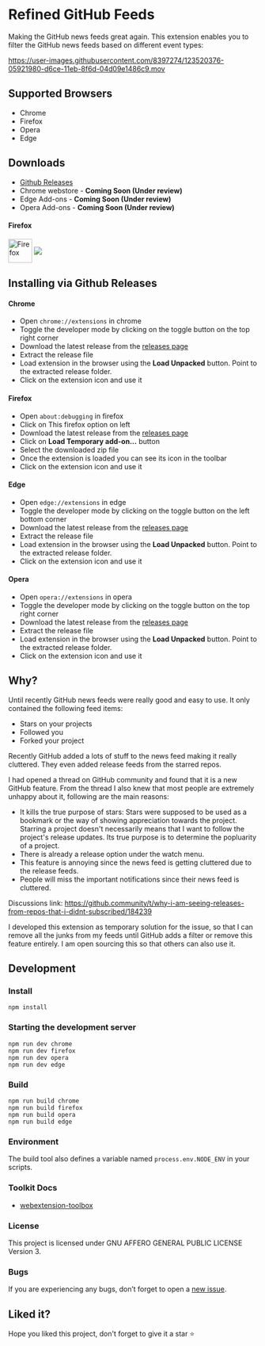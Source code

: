 # Refined GitHub Feeds
Making the GitHub news feeds great again. This extension enables you to filter the GitHub news feeds based on different event types:

https://user-images.githubusercontent.com/8397274/123520376-05921980-d6ce-11eb-8f6d-04d09e1486c9.mov

## Supported Browsers
- Chrome 
- Firefox
- Opera
- Edge

## Downloads
- [Github Releases](https://github.com/gautamkrishnar/refined-github-feeds/releases/latest)
- Chrome webstore - **Coming Soon (Under review)**
- Edge Add-ons - **Coming Soon (Under review)**
- Opera Add-ons - **Coming Soon (Under review)**

#### Firefox
[link-firefox]: https://addons.mozilla.org/en-US/firefox/addon/refined-github-feeds/ 'Version published on Mozilla Add-ons'

[<img src="https://raw.githubusercontent.com/alrra/browser-logos/90fdf03c/src/firefox/firefox.svg" width="48" alt="Firefox" valign="middle">][link-firefox] [<img valign="middle" src="https://img.shields.io/amo/v/refined-github-feeds.svg?label=%20">][link-firefox]
 
## Installing via Github Releases

#### Chrome

* Open `chrome://extensions` in chrome
* Toggle the developer mode by clicking on the toggle button on the top right corner
* Download the latest release from the [releases page](https://github.com/gautamkrishnar/refined-github-feeds/releases/latest)
* Extract the release file
* Load extension in the browser using the **Load Unpacked** button. Point to the extracted release folder.
* Click on the extension icon and use it

#### Firefox
* Open `about:debugging` in firefox
* Click on This firefox option on left
* Download the latest release from the [releases page](https://github.com/gautamkrishnar/motrix-chrome-extension/releases/latest)
* Click on **Load Temporary add-on...** button
* Select the downloaded zip file
* Once the extension is loaded you can see its icon in the toolbar
* Click on the extension icon and use it

#### Edge

* Open `edge://extensions` in edge
* Toggle the developer mode by clicking on the toggle button on the left bottom corner
* Download the latest release from the [releases page](https://github.com/gautamkrishnar/refined-github-feeds/releases/latest)
* Extract the release file
* Load extension in the browser using the **Load Unpacked** button. Point to the extracted release folder.
* Click on the extension icon and use it

#### Opera

* Open `opera://extensions` in opera
* Toggle the developer mode by clicking on the toggle button on the top right corner
* Download the latest release from the [releases page](https://github.com/gautamkrishnar/refined-github-feeds/releases/latest)
* Extract the release file
* Load extension in the browser using the **Load Unpacked** button. Point to the extracted release folder.
* Click on the extension icon and use it

## Why?

Until recently GitHub news feeds were really good and easy to use. It only contained the following feed items:
- Stars on your projects
- Followed you
- Forked your project

Recently GitHub added a lots of stuff to the news feed making it really cluttered. They even added release feeds from the starred repos.

I had opened a thread on GitHub community and found that it is a new GitHub feature. From the thread I also knew that most people are extremely unhappy about it, following are the main reasons:
- It kills the true purpose of stars: Stars were supposed to be used as a bookmark or the way of showing appreciation towards the project. Starring a project doesn't necessarily means that I want to follow the project's release updates. Its true purpose is to determine the popluarity of a project.
- There is already a release option under the watch menu.
- This feature is annoying since the news feed is getting cluttered due to the release feeds.
- People will miss the important notifications since their news feed is cluttered.

Discussions link: https://github.community/t/why-i-am-seeing-releases-from-repos-that-i-didnt-subscribed/184239

I developed this extension as temporary solution for the issue, so that I can remove all the junks from my feeds until GitHub adds a filter or remove this feature entirely. I am open sourcing this so that others can also use it.

## Development

### Install
```shell
npm install
```

### Starting the development server
```shell
npm run dev chrome
npm run dev firefox
npm run dev opera
npm run dev edge
```

### Build
```shell
npm run build chrome
npm run build firefox
npm run build opera
npm run build edge
```

### Environment

The build tool also defines a variable named `process.env.NODE_ENV` in your scripts. 

### Toolkit Docs
* [webextension-toolbox](https://github.com/HaNdTriX/webextension-toolbox)

### License
This project is licensed under GNU AFFERO GENERAL PUBLIC LICENSE Version 3.

### Bugs
If you are experiencing any bugs, don’t forget to open a [new issue](https://github.com/gautamkrishnar/refined-github-feeds/issues/new).

## Liked it?
Hope you liked this project, don't forget to give it a star ⭐
